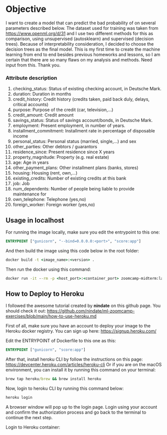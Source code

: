 # Objective
I want to create a model that can predict the bad probability of on several parameters described below. 
The dataset used for training was taken from https://www.openml.org/d/31 and I use two different methods for this as comparison, 
using unsupervised (autosklearn) and supervised (decision trees). Because of interpretability consideration, 
I decided to choose the decision trees as the final model. 
This is my first time to create the machine learning from end to end besides previous homeworks and lessons, 
so I am certain that there are so many flaws on my analysis and methods. Need input from this. Thank you.

### Attribute description   
1. checking_status: Status of existing checking account, in Deutsche Mark.  
2. duration: Duration in months  
3. credit_history: Credit history (credits taken, paid back duly, delays, critical accounts)  
4. purpose: Purpose of the credit (car, television,...)  
5. credit_amount: Credit amount  
6. savings_status: Status of savings account/bonds, in Deutsche Mark.  
7. employment: Present employment, in number of years.  
8. installment_commitment: Installment rate in percentage of disposable income  
9. personal_status: Personal status (married, single,...) and sex  
10. other_parties: Other debtors / guarantors  
11. residence_since: Present residence since X years  
12. property_magnitude: Property (e.g. real estate)  
13. age: Age in years  
14. other_payment_plans: Other installment plans (banks, stores)  
15. housing: Housing (rent, own,...)  
16. existing_credits: Number of existing credits at this bank  
17. job: Job  
18. num_dependents: Number of people being liable to provide maintenance for  
19. own_telephone: Telephone (yes,no)  
20. foreign_worker: Foreign worker (yes,no)

## Usage in localhost
For running the image locally, make sure you edit the entrypoint to this one:
```Dockerfile
ENTRYPOINT ["gunicorn", "--bind=0.0.0.0:<port>", "score:app"]
```

And then build the image using this code below in the root folder:
```cmd
docker build -t <image_name>:<version> .
```

Then run the docker using this command:
```cmd
docker run -it --rm -p <host_port>:<container_port> zoomcamp-midterm:latest
```

## How to Deploy to Heroku
I followed the awesome tutorial created by **nindate** on this github page. You should check it out: https://github.com/nindate/ml-zoomcamp-exercises/blob/main/how-to-use-heroku.md

First of all, make sure you have an account to deploy your image to the Heroku docker registry. You can sign up here: https://signup.heroku.com/

Edit the ENTRYPOINT of Dockerfile to this one as this:
```Dockerfile
ENTRYPOINT ["gunicorn", "score:app"]
```

After that, install heroku CLI by follow the instructions on this page: https://devcenter.heroku.com/articles/heroku-cli
Or if you are on the macOS environment, you can install it by running this command on your terminal:
```cmd
brew tap heroku/brew && brew install heroku
```

Now, login to heroku CLI by running this command below:
``` cmd
heroku login
```
A browser window will pop up to the login page. Login using your account and confirm the authorization process and go back to the terminal to continue the next step.

Login to Heroku container:
```cmd


